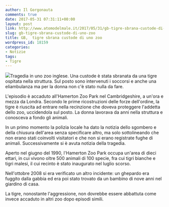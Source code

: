 ```yaml
---
author: Il Gorgonauta
comments: true
date: 2017-05-31 07:31:11+00:00
layout: post
link: http://www.atomodelmale.it/2017/05/31/gb-tigre-sbrana-custode-di-uno-zoo/
slug: gb-tigre-sbrana-custode-di-uno-zoo
title: GB,  tigre sbrana custode di uno zoo
wordpress_id: 18159
categories:
- Notizie
tags:
- Tigre
---
```


![](http://www.atomodelmale.it/wp-content/uploads/2017/05/tigre-zoo-300x169.jpg)Tragedia in uno zoo inglese. Una custode è stata sbranata da una tigre ospitata nella struttura. Sul posto sono intervenuti i soccorsi e anche una eliambulanza ma per la donna non c'è stato nulla da fare.

L'episodio è accaduto all'Hamerton Zoo Park nel Cambridgeshire, a un'ora e mezza da Londra. Secondo le prime ricostruzioni delle forze dell'ordine, la tigre è riuscita ad entrare nella recinzione che doveva proteggere l'addetta dello zoo, uccidendola sul posto. La donna lavorava da anni nella struttura e conosceva a fondo gli animali.<!-- more -->



In un primo momento la polizia locale ha dato la notizia dello sgombero e della chiusura dell'area senza specificare altro, ma solo sottolineando che non erano stati coinvolti visitatori e che non si erano registrate fughe di animali. Successivamente si è avuta notizia della tragedia.

Aperto nel giugno del 1990, l'Hamerton Zoo Park occupa un'area di dieci ettari, in cui vivono oltre 500 animali di 100 specie, fra cui tigri bianche e tigri malesi, il cui recinto è stato inaugurato nel luglio scorso.

Nell'ottobre 2008 si era verificato un altro incidente: un ghepardo era fuggito dalla gabbia ed era poi stato trovato da un bambino di nove anni nel giardino di casa.

La tigre, nonostante l'aggressione, non dovrebbe essere abbattuta come invece accaduto in altri zoo dopo episodi simili.
